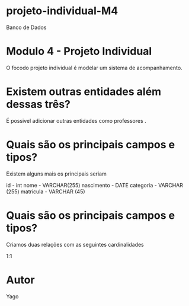 # projeto-individual-M4
 Banco de Dados

# Modulo 4 - Projeto Individual

O focodo projeto individual é modelar um sistema de acompanhamento.

# Existem outras entidades além dessas três?

É possivel adicionar outras entidades como professores .

#  Quais são os principais campos e tipos?

Existem alguns mais os principais seriam

id - int 
nome - VARCHAR(255)
nascimento - DATE
categoria - VARCHAR (255)
matricula - VARCHAR (45)
# Quais são os principais campos e tipos?

Criamos duas relações com as seguintes cardinalidades

1:1

# Autor
Yago
